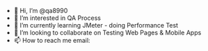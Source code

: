 - 👋 Hi, I’m @qa8990
- 👀 I’m interested in QA Process
- 🌱 I’m currently learning JMeter - doing Performance Test
- 💞️ I’m looking to collaborate on Testing Web Pages & Mobile Apps
- 📫 How to reach me email: 

<!---
qa8990/qa8990 is a ✨ special ✨ repository because its `README.md` (this file) appears on your GitHub profile.
You can click the Preview link to take a look at your changes.
--->

